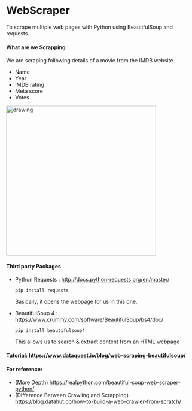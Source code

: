 # WebScraper
To scrape multiple web pages with Python using BeautifulSoup and requests.
#### What are we Scrapping
We are scraping following details of a movie from the IMDB website.
* Name
* Year
* IMDB rating
* Meta score
* Votes
<img src="https://www.dataquest.io/wp-content/uploads/2019/01/option3.jpg" alt="drawing" width="400"/>

#### Third party Packages
- Python Requests : http://docs.python-requests.org/en/master/
    ```
    pip install requests
    ```
    Basically, it opens the webpage for us in this one.

- BeautifulSoup 4 : https://www.crummy.com/software/BeautifulSoup/bs4/doc/
    ```
    pip install beautifulsoup4
    ```
    This allows us to search & extract content from an HTML webpage

#### Tutorial: https://www.dataquest.io/blog/web-scraping-beautifulsoup/
#### For reference:
* (More Depth) https://realpython.com/beautiful-soup-web-scraper-python/
* (Difference Between Crawling and Scrapping) https://blog.datahut.co/how-to-build-a-web-crawler-from-scratch/

